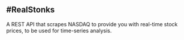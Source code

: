 #RealStonks
---

A REST API that scrapes NASDAQ to provide you with real-time stock prices, to be used for time-series analysis.